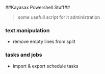 ##Kayasax Powershell Stuff##

>some usefull script for it administration

### text manipulation
* remove empty lines from split

### tasks and jobs
* import & export  schedule tasks
